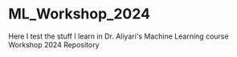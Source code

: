 # ML_Workshop_2024
Here I test the stuff I learn in Dr. Aliyari's Machine Learning course Workshop 2024 Repository
